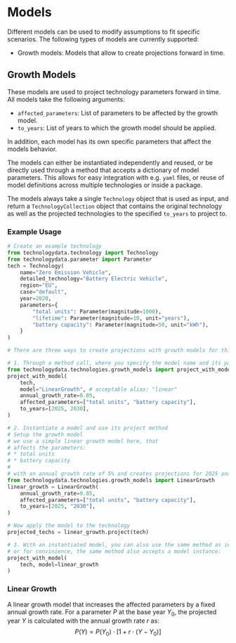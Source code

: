 <!--
SPDX-FileCopyrightText: 2025 The technology-data authors

SPDX-License-Identifier: MIT
-->

# Models

Different models can be used to modify assumptions to fit specific scenarios.
The following types of models are currently supported:

* Growth models: Models that allow to create projections forward in time.

## Growth Models

These models are used to project technology parameters forward in time.
All models take the following arguments:

* `affected_parameters`: List of parameters to be affected by the growth model.
* `to_years`: List of years to which the growth model should be applied.

In addition, each model has its own specific parameters that affect the models behavior.

The models can either be instantiated independently and reused, or be directly used through a method that accepts a dictionary of model parameters.
This allows for easy integration with e.g. `yaml` files, or reuse of model definitions across multiple technologies or inside a package.

The models always take a single `Technology` object that is used as input,
and return a `TechnologyCollection` object that contains the original technology as well as the projected technologies to the specified `to_years` to project to.

### Example Usage

```python
# Create an example technology
from technologydata.technology import Technology
from technologydata.parameter import Parameter
tech = Technology(
    name="Zero Emission Vehicle",
    detailed_technology="Battery Electric Vehicle",
    region="EU",
    case="default",
    year=2020,
    parameters={
        "total units": Parameter(magnitude=1000),
        "lifetime": Parameter(magnitude=10, unit="years"),
        "battery capacity": Parameter(magnitude=50, unit="kWh"),
    }
)

# There are three ways to create projections with growth models for this technology:

# 1. Through a method call, where you specify the model name and its parameters
from technologydata.technologies.growth_models import project_with_model
project_with_model(
    tech,
    model="LinearGrowth", # acceptable alias: "linear"
    annual_growth_rate=0.05,
    affected_parameters=["total units", "battery capacity"],
    to_years=[2025, 2030],
)

# 2. Instantiate a model and use its project method
# Setup the growth model
# we use a simple linear growth model here, that
# affects the parameters:
# * total units
# * battery capacity
#
# with an annual growth rate of 5% and creates projections for 2025 and 2030.
from technologydata.technologies.growth_models import LinearGrowth
linear_growth = LinearGrowth(
    annual_growth_rate=0.05,
    affected_parameters=["total units", "battery capacity"],
    to_years=[2025, "2030"],
)

# Now apply the model to the technology
projected_techs = linear_growth.project(tech)

# 3. With an instantiated model, you can also use the same method as in (1)
# or for convinience, the same method also accepts a model instance:
project_with_model(
    tech, model=linear_growth
)
```

### Linear Growth

A linear growth model that increases the affected parameters by a fixed annual growth rate.
For a parameter $P$ at the base year $Y_0$, the projected year $Y$ is calculated with the annual growth rate $r$ as:
$$P(Y) = P(Y_0) \cdot \left[1 + r \cdot (Y - Y_0)\right]$$

